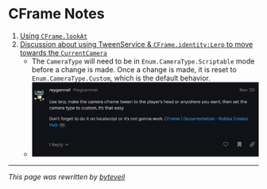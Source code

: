 # CFrame Notes

1. [Using `CFrame.lookAt`](https://devforum.roblox.com/t/how-to-use-cframelookat/2820000)
2. [Discussion about using TweenService & `CFrame.identity:Lerp` to move towards the `CurrentCamera`](https://devforum.roblox.com/t/tween-to-players-camera/849942)
    - The `CameraType` will need to be in `Enum.CameraType.Scriptable` mode before a change is made. Once a change is made, it is reset to `Enum.CameraType.Custom`, which is the default behavior.
    - ![Explanation from Developer Forum](../assets/images/849942_2.png)
    
---

*This page was rewritten by [byteveil](https://github.com/byteveil)*